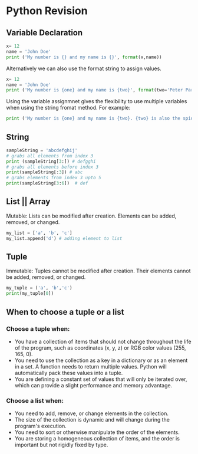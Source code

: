 # Python Revision

## Variable Declaration


```Python
x= 12
name = 'John Doe'
print ('My number is {} and my name is {}', format(x,name))
```

Alternatively we can also use the format string to assign values.

```Python
x= 12
name = 'John Doe'
print ('My number is {one} and my name is {two}', format(two='Peter Parker', one=7))
```

Using the variable assignmnet gives the flexibility to use multiple variables when using the string fromat method. For example:
```Python
print ('My number is {one} and my name is {two}. {two} is also the spider man.', format(two='Peter Parker', one=7))
```

## String

```Python
sampleString = 'abcdefghij'
# grabs all elements from index 3
print (sampleString[3:]) # defgghi
# grabs all elements before index 3
print(sampleString[:3]) # abc
# grabs elements from index 3 upto 5
print(sampleString[3:6])  # def
```

## List || Array

Mutable: Lists can be modified after creation. Elements can be added, removed, or changed.

```python
my_list = ['a', 'b', 'c']
my_list.append('d') # adding element to list
```

## Tuple

Immutable: Tuples cannot be modified after creation. Their elements cannot be added, removed, or changed.

```python
my_tuple = ('a', 'b','c')
print(my_tuple[0])
```

## When to choose a tuple or a list
### Choose a tuple when:
- You have a collection of items that should not change throughout the life of the program, such as coordinates (x, y, z) or RGB color values (255, 165, 0).
- You need to use the collection as a key in a dictionary or as an element in a set.
A function needs to return multiple values. Python will automatically pack these values into a tuple.
- You are defining a constant set of values that will only be iterated over, which can provide a slight performance and memory advantage. 
### Choose a list when:
- You need to add, remove, or change elements in the collection.
- The size of the collection is dynamic and will change during the program's execution.
- You need to sort or otherwise manipulate the order of the elements.
- You are storing a homogeneous collection of items, and the order is important but not rigidly fixed by type.